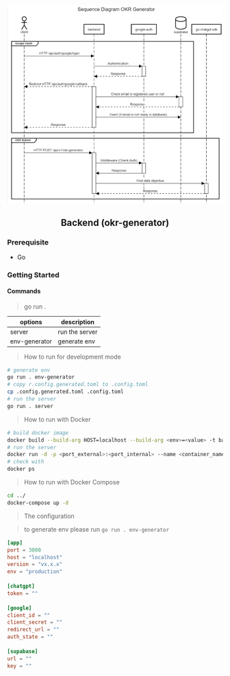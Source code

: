 <div align="center">
    <img src="./assets/backend.png" />
    <h2>Backend (okr-generator)</h2>
</div>

### Prerequisite

- Go

### Getting Started

#### Commands

> go run . <options>

| options       | description    |
| ------------- | -------------- |
| server        | run the server |
| env-generator | generate env   |

> How to run for development mode

```bash
# generate env
go run . env-generator
# copy r.config.generated.toml to .config.toml
cp .config.generated.toml .config.toml
# run the server
go run . server
```

> How to run with Docker

```bash
# build docker image
docker build --build-arg HOST=localhost --build-arg <env>=<value> -t backend:latest .
# run the server
docker run -d -p <port_external>:<port_internal> --name <container_name> backend:latest
# check with
docker ps
```

> How to run with Docker Compose

```bash
cd ../
docker-compose up -d
```

> The configuration

> to generate env please run `go run . env-generator`

```toml
[app]
port = 3000
host = "localhost"
version = "vx.x.x"
env = "production"

[chatgpt]
token = ""

[google]
client_id = ""
client_secret = ""
redirect_url = ""
auth_state = ""

[supabase]
url = ""
key = ""
```
